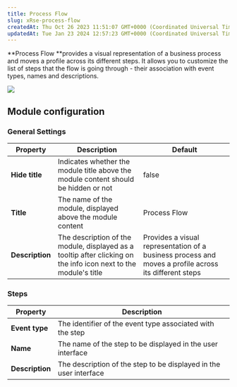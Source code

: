 ```yaml
---
title: Process Flow
slug: xRse-process-flow
createdAt: Thu Oct 26 2023 11:51:07 GMT+0000 (Coordinated Universal Time)
updatedAt: Tue Jan 23 2024 12:57:23 GMT+0000 (Coordinated Universal Time)
---
```


**Process Flow **provides a visual representation of a business process and moves a profile across its different steps. It allows you to customize the list of steps that the flow is going through - their association with event types, names and descriptions.

![](../../assets/BkltQGwoh4WYSMgoFSSDH_image.png)

## Module configuration

### General Settings

| **Property**    | **Description**                                                                                                  | **Default**                                                                                           |
| --------------- | ---------------------------------------------------------------------------------------------------------------- | ----------------------------------------------------------------------------------------------------- |
| **Hide title**  | Indicates whether the module title above the module content should be hidden or not                              | false                                                                                                 |
| **Title**       | The name of the module, displayed above the module content                                                       | Process Flow                                                                                          |
| **Description** | The description of the module, displayed as a tooltip after clicking on the info icon next to the module's title | Provides a visual representation of a business process and moves a profile across its different steps |

### Steps

| **Property**    | **Description**                                                   |
| --------------- | ----------------------------------------------------------------- |
| **Event type**  | The identifier of the event type associated with the step         |
| **Name**        | The name of the step to be displayed in the user interface        |
| **Description** | The description of the step to be displayed in the user interface |

